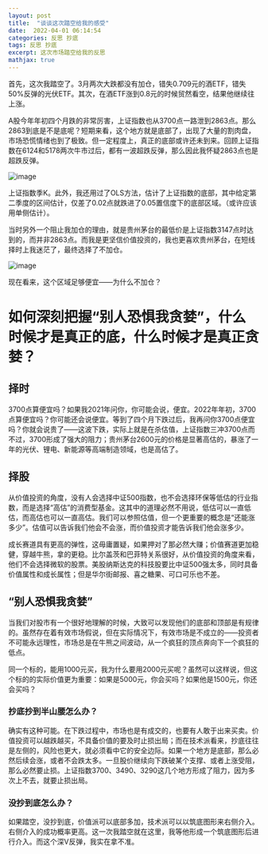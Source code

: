 ```yaml
---
layout: post
title:  "谈谈这次踏空给我的感受"
date:  2022-04-01 06:14:54
categories: 反思 抄底
tags: 反思 抄底
excerpt: 这次市场踏空给我的反思
mathjax: true
---
```


首先，这次我踏空了。3月两次大跌都没有加仓，错失0.709元的酒ETF，错失50%反弹的光伏ETF。其次，在酒ETF涨到0.8元的时候贸然看空，结果他继续往上涨。

A股今年年初四个月跌的非常厉害，上证指数也从3700点一路泄到2863点。那么2863到底是不是底呢？短期来看，这个地方就是底部了，出现了大量的割肉盘，市场恐慌情绪也到了极致。但一定程度上，真正的底部或许还未到来。回顾上证指数在6124和5178两次牛市过后，都有一波超跌反弹，那么因此我怀疑2863点也是超跌反弹。

![image](https://user-images.githubusercontent.com/63193298/173211926-9fbd4562-e0bd-4ec3-9476-a1740b816a99.png)

上证指数季K。此外，我还用过了OLS方法，估计了上证指数的底部，其中给定第二季度的区间估计，仅差了0.02点就跌进了0.05置信度下的底部区域。（或许应该用单侧估计）。

当时另外一个阻止我加仓的理由，就是贵州茅台的最低价是上证指数3147点时达到的，而并非2863点。而我是更坚信价值投资的，我也更喜欢贵州茅台，在短线择时上我迷茫了，最终选择了不加仓。

![image](https://user-images.githubusercontent.com/63193298/173212068-ca8ba40b-700c-4074-b3f3-ee0e13246807.png)

现在看来，这个区域足够便宜——为什么不加仓？

# 如何深刻把握“别人恐惧我贪婪”，什么时候才是真正的底，什么时候才是真正贪婪？

## 择时
3700点算便宜吗？如果我2021年问你，你可能会说，便宜。2022年年初，3700点算便宜吗？你可能还会说便宜。等到了四个月下跌过后，我再问你3700点便宜吗？你就会说贵了——这波下跌，实际上就是在杀估值，上证指数三冲3700点而不过，3700形成了强大的阻力；贵州茅台2600元的价格是显著高估的，暴涨了一年的光伏、锂电、新能源等高端制造领域，也是高估了。

## 择股
从价值投资的角度，没有人会选择中证500指数，也不会选择环保等低估的行业指数，而是选择“高估”的消费型基金。这其中的道理必然不用说，低估可以一直低估，而高估也可以一直高估。我们可以参照估值，但一个更重要的概念是“还能涨多少”。估值可以告诉我们他会不会涨，而价值投资才能告诉我们他会涨多少。

成长赛道具有更高的弹性，这毋庸置疑，如果押对了那必然大赚；价值赛道更加稳健，穿越牛熊，拿的更稳。比尔盖茨和巴菲特关系很好，从价值投资的角度来看，他们不会选择微软的股票。美股纳斯达克的科技股要比中证500强太多，同时具备价值属性和成长属性；但是华尔街邮报、喜之糖果、可口可乐也不差。

## “别人恐惧我贪婪”

当我们对股市有一个很好地理解的时候，大致可以发现他们的底部和顶部是有规律的。虽然存在着有效市场假说，但在实际情况下，有效市场是不成立的——投资者不可能永远理性，市场总是在牛熊之间波动，从一个疯狂的顶点奔向下一个疯狂的低点。

同一个标的，能用1000元买，我为什么要用2000元买呢？虽然可以这样说，但这个标的的实际价值更为重要：如果是5000元，你会买吗？如果他是1500元，你还会买吗？

### 抄底抄到半山腰怎么办？

确实有这种可能。在下跌过程中，市场也是有成交的，也要有人敢于出来买卖。价值投资可以越跌越买，不具备价值的要及时止损出局；而在技术派看来，抄底往往是左侧的，风险也更大，就必须看中它的安全边际。如果一个地方是底部，那么必然后续会涨，或者不会跌太多。一旦股价继续向下跌破某个支撑、或者上涨受阻，那么必然要止损。上证指数3700、3490、3290这几个地方形成了阻力，因为多次上不去，就要止损出局。

### 没抄到底怎么办？

如果踏空，没抄到底，价值派可以底部多加，技术派可以以筑底图形来右侧介入。右侧介入的成功概率更高。这一次我踏空就在这里，我等他形成一个筑底图形后进行介入。而这个深V反弹，我实在拿不准。

